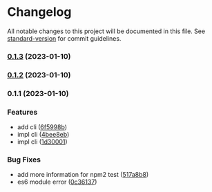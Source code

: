 # Changelog

All notable changes to this project will be documented in this file. See [standard-version](https://github.com/conventional-changelog/standard-version) for commit guidelines.

### [0.1.3](https://github.com/duiyuan/dxnrm/compare/v0.1.2...v0.1.3) (2023-01-10)

### [0.1.2](https://github.com/duiyuan/dxnrm/compare/v0.1.1...v0.1.2) (2023-01-10)

### 0.1.1 (2023-01-10)


### Features

* add cli ([6f5998b](https://github.com/duiyuan/dxnrm/commit/6f5998b955af1c76bfaae170f02ec3311f52e119))
* impl cli ([4bee8eb](https://github.com/duiyuan/dxnrm/commit/4bee8eb182b8355bded0c03103788e133e81c0fa))
* impl cli ([1d30001](https://github.com/duiyuan/dxnrm/commit/1d3000173c44922d886802264b1267470d24cb85))


### Bug Fixes

* add more information for npm2 test ([517a8b8](https://github.com/duiyuan/dxnrm/commit/517a8b8fcdfec74407cbd7f10423f692803e32be))
* es6 module error ([0c36137](https://github.com/duiyuan/dxnrm/commit/0c36137661d05a0d7a212a0673512525fe5fb24a))
